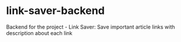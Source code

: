# link-saver-backend
Backend for the project - Link Saver: Save important article links with description about each link
